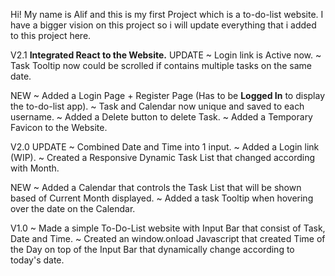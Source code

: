 Hi! My name is Alif and this is my first Project which is a to-do-list website. I have a bigger vision on this project so i will update everything that i added to this project here.

V2.1
**Integrated React to the Website.**
UPDATE
~ Login link is Active now.
~ Task Tooltip now could be scrolled if contains multiple tasks on the same date.

NEW
~ Added a Login Page + Register Page (Has to be **Logged In** to display the to-do-list app).
~ Task and Calendar now unique and saved to each username.
~ Added a Delete button to delete Task.
~ Added a Temporary Favicon to the Website.

V2.0
UPDATE
~ Combined Date and Time into 1 input.
~ Added a Login link (WIP).
~ Created a Responsive Dynamic Task List that changed according with Month.

NEW
~ Added a Calendar that controls the Task List that will be shown based of Current Month displayed.
~ Added a task Tooltip when hovering over the date on the Calendar.

V1.0
~ Made a simple To-Do-List website with Input Bar that consist of Task, Date and Time.
~ Created an window.onload Javascript that created Time of the Day on top of the Input Bar that dynamically change according to today's date.